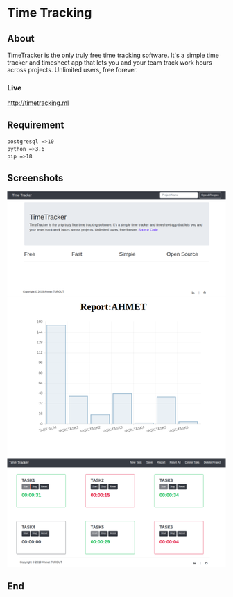 # Time Tracking

## About
TimeTracker is the only truly free time tracking software. It's a simple time tracker and timesheet app that lets you and your team track work hours across projects. Unlimited users, free forever.
### Live 
http://timetracking.ml

## Requirement
```bash
postgresql =>10
python =>3.6
pip =>18
```

## Screenshots
![Alt text](/app/static/img/home.png?raw=true "Optional Title")
![Alt text](/app/static/img/report.png?raw=true "Optional Title")
![Alt text](/app/static/img/tasks.png?raw=true "Optional Title")

## End


